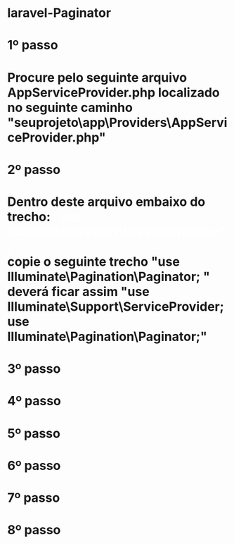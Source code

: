 # laravel-Paginator

<h1>1º passo<h1>
<p>Procure pelo seguinte arquivo AppServiceProvider.php localizado no seguinte caminho <br> "<strong>seuprojeto\app\Providers\AppServiceProvider.php</strong>"</p>

<h1>2º passo<h1>
<span>Dentro deste arquivo embaixo do trecho: <strong style="color:#ffffff;">"use Illuminate\Support\ServiceProvider";</strong><br> copie o seguinte trecho "<strong>use Illuminate\Pagination\Paginator;
</strong>"<br> deverá ficar assim "<strong>use Illuminate\Support\ServiceProvider;<br>
use Illuminate\Pagination\Paginator;</strong>"</span>

<h1>3º passo<h1>

<h1>4º passo<h1>

<h1>5º passo<h1>

<h1>6º passo<h1>

<h1>7º passo<h1>

<h1>8º passo<h1>
